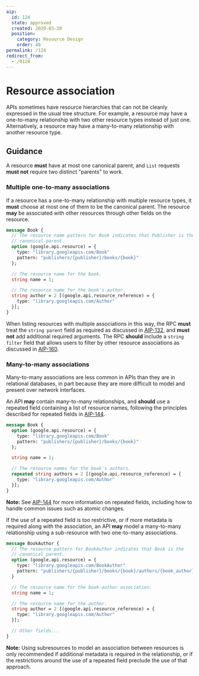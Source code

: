 ```yaml
---
aip:
  id: 124
  state: approved
  created: 2020-03-20
  position:
    category: Resource Design
    order: 40
permalink: /124
redirect_from:
  - /0124
---
```


# Resource association

APIs sometimes have resource hierarchies that can not be cleanly expressed in
the usual tree structure. For example, a resource may have a one-to-many
relationship with two other resource types instead of just one. Alternatively,
a resource may have a many-to-many relationship with another resource type.

## Guidance

A resource **must** have at most one canonical parent, and `List` requests
**must not** require two distinct "parents" to work.

### Multiple one-to-many associations

If a resource has a one-to-many relationship with multiple resource types, it
**must** choose at most one of them to be the canonical parent. The resource
**may** be associated with other resources through other fields on the
resource.

```proto
message Book {
  // The resource name pattern for Book indicates that Publisher is the
  // canonical parent.
  option (google.api.resource) = {
    type: "library.googleapis.com/Book"
    pattern: "publishers/{publisher}/books/{book}"
  };

  // The resource name for the book.
  string name = 1;

  // The resource name for the book's author.
  string author = 2 [(google.api.resource_reference) = {
    type: "library.googleapis.com/Author"
  }];
}
```

When listing resources with multiple associations in this way, the RPC **must**
treat the `string parent` field as required as discussed in [AIP-132][], and
**must not** add additional required arguments. The RPC **should** include a
`string filter` field that allows users to filter by other resource
associations as discussed in [AIP-160][].

### Many-to-many associations

Many-to-many associations are less common in APIs than they are in relational
databases, in part because they are more difficult to model and present over
network interfaces.

An API **may** contain many-to-many relationships, and **should** use a
repeated field containing a list of resource names, following the principles
described for repeated fields in [AIP-144][].

```proto
message Book {
  option (google.api.resource) = {
    type: "library.googleapis.com/Book"
    pattern: "publishers/{publisher}/books/{book}"
  };

  string name = 1;

  // The resource names for the book's authors.
  repeated string authors = 2 [(google.api.resource_reference) = {
    type: "library.googleapis.com/Author"
  }];
}
```

**Note:** See [AIP-144][] for more information on repeated fields, including
how to handle common issues such as atomic changes.

If the use of a repeated field is too restrictive, or if more metadata is
required along with the association, an API **may** model a many-to-many
relationship using a sub-resource with two one-to-many associations.

```proto
message BookAuthor {
  // The resource pattern for BookAuthor indicates that Book is the
  // canonical parent.
  option (google.api.resource) = {
    type: "library.googleapis.com/BookAuthor"
    pattern: "publishers/{publisher}/books/{book}/authors/{book_author}"
  }

  // The resource name for the book-author association.
  string name = 1;

  // The resource name for the author.
  string author = 2 [(google.api.resource_reference) = {
    type: "library.googleapis.com/Author"
  }];

  // Other fields...
}
```

**Note:** Using subresources to model an association between resources is only
recommended if additional metadata is required in the relationship, or if the
restrictions around the use of a repeated field preclude the use of that
approach.

[aip-132]: ./0132.md
[aip-144]: ./0144.md
[aip-160]: ./0160.md
